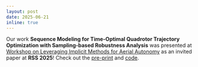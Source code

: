 ```yaml
---
layout: post
date: 2025-06-21
inline: true
---
```


Our work <strong>Sequence Modeling for Time-Optimal Quadrotor Trajectory Optimization with Sampling-based Robustness Analysis</strong> was presented at [Workshop on Leveraging Implicit Methods for Aerial Autonomy](https://im4rob.github.io/) as an invited paper at **RSS 2025**! Check out the [pre-print](https://arxiv.org/abs/2506.13915) and [code](https://github.com/maokat12/lbTOPPQuad).
